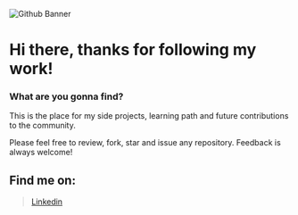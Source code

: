  
 ![Github Banner]([https://user-images.githubusercontent.com/107477676/204880514-447dc5d1-c66d-491c-8be3-8037858eae0f.png](https://github.com/Chihabhk/Chihabhk/assets/107477676/3a125420-fda0-4b55-a10b-3caa7cf3e693))


 # Hi there, thanks for following my work!
 
### What are you gonna find?
This is the place for my side projects, learning path and future contributions to the community. 

Please feel free to review, fork, star and issue any repository. Feedback is always welcome!

## Find me on:
> [Linkedin](https://www.linkedin.com/in/chihabhk/)


